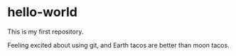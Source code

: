 # hello-world
This is my first repository.

Feeling excited about using git, and Earth tacos are better than moon tacos.
